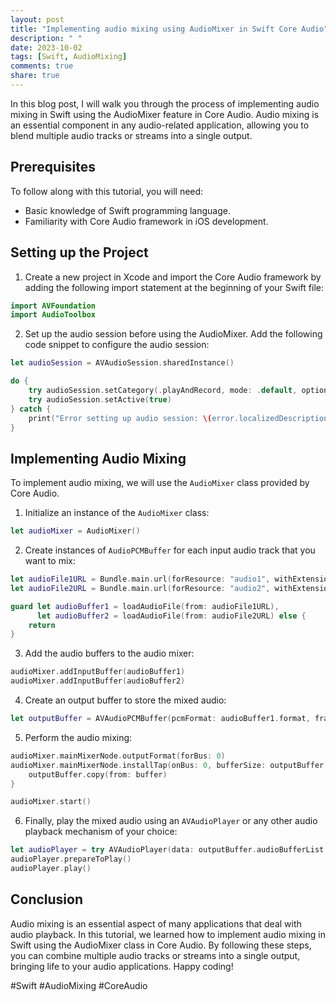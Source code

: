 ```yaml
---
layout: post
title: "Implementing audio mixing using AudioMixer in Swift Core Audio"
description: " "
date: 2023-10-02
tags: [Swift, AudioMixing]
comments: true
share: true
---
```


In this blog post, I will walk you through the process of implementing audio mixing in Swift using the AudioMixer feature in Core Audio. Audio mixing is an essential component in any audio-related application, allowing you to blend multiple audio tracks or streams into a single output.

## Prerequisites

To follow along with this tutorial, you will need:

- Basic knowledge of Swift programming language.
- Familiarity with Core Audio framework in iOS development.

## Setting up the Project

1. Create a new project in Xcode and import the Core Audio framework by adding the following import statement at the beginning of your Swift file:

```swift
import AVFoundation
import AudioToolbox
```

2. Set up the audio session before using the AudioMixer. Add the following code snippet to configure the audio session:

```swift
let audioSession = AVAudioSession.sharedInstance()

do {
    try audioSession.setCategory(.playAndRecord, mode: .default, options: [])
    try audioSession.setActive(true)
} catch {
    print("Error setting up audio session: \(error.localizedDescription)")
}
```

## Implementing Audio Mixing

To implement audio mixing, we will use the `AudioMixer` class provided by Core Audio. 

1. Initialize an instance of the `AudioMixer` class:

```swift
let audioMixer = AudioMixer()
```

2. Create instances of `AudioPCMBuffer` for each input audio track that you want to mix:

```swift
let audioFile1URL = Bundle.main.url(forResource: "audio1", withExtension: "wav")!
let audioFile2URL = Bundle.main.url(forResource: "audio2", withExtension: "wav")!

guard let audioBuffer1 = loadAudioFile(from: audioFile1URL),
      let audioBuffer2 = loadAudioFile(from: audioFile2URL) else {
    return
}
```

3. Add the audio buffers to the audio mixer:

```swift
audioMixer.addInputBuffer(audioBuffer1)
audioMixer.addInputBuffer(audioBuffer2)
```

4. Create an output buffer to store the mixed audio:

```swift
let outputBuffer = AVAudioPCMBuffer(pcmFormat: audioBuffer1.format, frameCapacity: audioBuffer1.frameLength)!
```

5. Perform the audio mixing:

```swift
audioMixer.mainMixerNode.outputFormat(forBus: 0)
audioMixer.mainMixerNode.installTap(onBus: 0, bufferSize: outputBuffer.frameCapacity, format: outputBuffer.format) { (buffer, time) in
    outputBuffer.copy(from: buffer)
}

audioMixer.start()
```

6. Finally, play the mixed audio using an `AVAudioPlayer` or any other audio playback mechanism of your choice:

```swift
let audioPlayer = try AVAudioPlayer(data: outputBuffer.audioBufferList.pointee)
audioPlayer.prepareToPlay()
audioPlayer.play()
```

## Conclusion

Audio mixing is an essential aspect of many applications that deal with audio playback. In this tutorial, we learned how to implement audio mixing in Swift using the AudioMixer class in Core Audio. By following these steps, you can combine multiple audio tracks or streams into a single output, bringing life to your audio applications. Happy coding!

#Swift #AudioMixing #CoreAudio